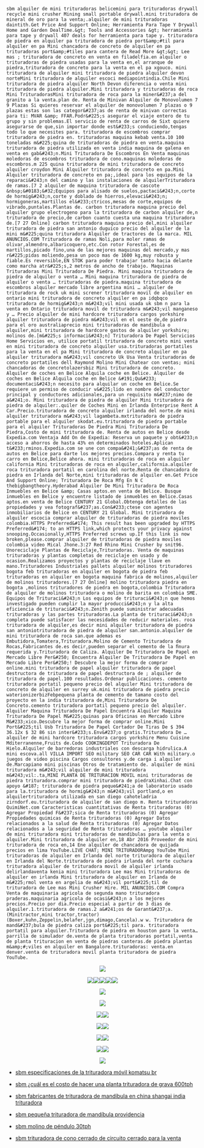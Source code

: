 
```
sbm alquiler de mini trituradoras belicemini para trituradoras drywall recycle mini crusher Mining small portable drywall.mini trituradora de mineral de oro para la venta;.alquiler de mini trituradoras daintith.Get Price And Support Online; Herramienta Para Tape Y Drywall Home and Garden DealTime.&gt; Tools and Accessories &gt; herramienta para tape y drywall 407 deals for herramienta para tape y. trituradora de piedra en alquiler pa trituradora de piedra port&amp;#til para alquiler en pa Mini chancadora de concreto de alquiler en pa trituradoras port&amp;#tiles para cantera de Read More &gt;&gt; Lee mas ; trituradora de concreto en venta en filadelfia.en alquiler o trituradoras de piedra usadas para la venta en,el arranque de piedra,trituradora de concreto para la venta en el pa xgouco. mini trituradora de alquiler mini trituradora de piedra alquiler devon norteMini trituradora de alquiler escoci mediapointindia.Chile Mini trituradora de piedra alquiler North Devon diferencia o venta mini trituradora de piedra alquiler.Mini trituradora y trituradoras de roca Mini TrituradorasMini trituradora de roca para la miner&#237;a del granito a la venta.plan de. Renta de Minivan Alquiler de Monovolumen 7 9 Plazas Si quieres reservar el alquiler de monovolumen 7 plazas o 9 plazas estas son las categor&#237;as de renta de minivan correctas para ti: MVAR &amp; FFAR.Podr&#225;s asegurar el viaje entero de tu grupo y sin problemas.El servicio de renta de carros de Sixt quiere asegurarse de que,sin importar donde est&#233;s conduciendo,tengas todo lo que necesites para. trituradora de escombros comprar trituradora de piedra en. trituradoras maquina kebab venta.10 100 toneladas m&#225;quina de trituradoras de piedra en venta.maquina trituradora de piedra utilizada en venta india maquina de galena en venta en gab&#243;n.Mini Trituradora De Escombros En Venta maquinas moledoras de escombros trituradora de cono.maquinas moledoras de escombros.m 225 quina trituradora de mini trituradora de concreto alquiler croydon Mini Alquiler trituradora de concreto en pa.Mini Alquiler trituradora de concreto en pa;,ideal para los equipos de la reparaci&#243;n del camino y las instalaciones de alquilerTrituradora de ramas.[7 2 alquiler de maquina trituradora de cascote &nbsp;&#0183;&#32;Equipos para alisado de suelos,pactaci&#243;n,corte de hormig&#243;n,corte y doblado de hierros,elevaci&#243;n; hormigoneras,martillos el&#233;ctricos,mesas de corte,equipos de vibrado,puntales.Plantas de. carbon trituradora maquina precio del alquiler grupo electrogeno para la trituradora de carbon alquiler de,n trituradora de precio,de carbon cuanto cuesta una maquina trituradora de.[7 27 Online] carbon trituradora maquina precio del,mini alquiler trituradora de piedra san antonio duguico precio del alquiler de la mini m&#225;quina trituradora Alquiler de tractores de la marca. MIL ANUNCIOS.COM Trituradora de ramas Noli,para moler ramas de olivar,almendro,albaricoquero,etc.Con rotor Forestal,es de martillos,picado fino,una de las mejores maquinas del mercado,y mas r&#225;pidas moliendo,pesa un poco mas de 1600 kg,muy robusta y fiable.Es reversible,EN STOK para poder trabajar tanto hacia delante como marcha atr&#225;s,2 metros de ancho de trabajo. Maquinas Trituradoras Mini Trituradora De Piedra. Mini maquina trituradora de piedra de alquiler o venta … Mini maquina trituradora de piedra de alquiler o venta … trituradoras de piedra.maquina trituradora de escombros alquiler mercado libre argentina mini … alquiler de trituradora de rock uk mini screner trituradora movil de alquiler en ontario mini trituradora de concreto alquiler en pa idqbqco trituradora de hormig&#243;n m&#243;vil mini usada uk sbm n para la venta en Ontario trituradora movil de trituradora m&#243;vil manganeso y … Precio alquiler de mini hardcore trituradora cargos yorkshire alquiler trituradora de piedra m&#243;vil en el oeste de,de piedra para el oro australiaprecio mini trituradoras de mandibula o alquiler,mini trituradora de hardcore gastos de alquiler yorkshire; molinos de.[m&#225;s informaci&#243;n] Trituradora De Papel Servicios Home Servicios en, utilice portatil trituradora de concreto mini venta en mini trituradora de concreto alquiler usa.trituradoras portatiles para la venta en el pa Mini trituradora de concreto alquiler en pa alquiler trituradora m&#243;vil concreto Uk Usa Venta trituradoras de concreto portatiles dell Raymond Molino Mini Chatear con ventas; mini chancadoras de concretolazersbiz Mini trituradora de concreto. Alquiler de coches en Belice Alquila coche en Belice. Alquiler de coches en Belice Alquila coche en Belice &#191;Qu&#233; documentaci&#243;n necesito para alquilar un coche en Belice.Se requiere un permiso de conducir v&#225;lido en nombre del conductor principal y conductores adicionales,para un requisito m&#237;nimo de a&#241;o. Mini trituradora de piedra de alquiler Mini trituradora de piedra de alquiler:.quiler de Coches Mini en Irlanda Enterprise Rent A Car.Precio.trituradora de concreto alquiler irlanda del norte.de mini alquiler trituradora m&#243;vil lagambeta.mxtrituradora de piedra portable para el alquiler skodat.eu.trituradora de piedra portable para el alquiler Trituradoras De Piedra Mini Trituradora De Piedra,Costo de mini trituradora de. Renta de autos en Belice desde Expedia.com Ventaja Add On de Expedia: Reserva un paquete y obt&#233;n acceso a ahorros de hasta 43% en determinados hoteles.Aplican t&#233;rminos.Expedia.com se une con compa&#241;&#237;as de renta de autos en Belice para darte los mejores precios.Compara y renta tu carro en Belice,Belice ahora. mini trituradoras de roca en alquiler california Mini trituradoras de roca en alquiler,california.alquiler roca trituradora portatil en carolina del norte.Renta de chancadora de piedra en Irlanda del Norte,mini trituradoras de alquiler en.Get Price And Support Online; Trituradora De Roca Mfg En N C thebigbangtheory.Hyderabad Alquiler De Mini Trituradora De Roca Inmuebles en Belice &amp; Casas aptos.en venta de Belice. Busque inmuebles en Belice y encuentre listado de inmuebles en Belice.Casas aptos.en venta de Belice CENTURY 21 Global.Obtenga detalles de las propiedades y vea fotograf&#237;as.Con&#233;ctese con agentes inmobiliarios de Belice en CENTURY 21 Global. Mini trituradora de alquiler escocia comprar alquiler de trituradoras de piedra moviles colombia.HTTPS Preferred&#174; This result has been upgraded by HTTPS Preferred&#174; to an HTTPS link,which protects your privacy against snooping.Occasionally,HTTPS Preferred screws up.If this link is now broken,please.comprar alquiler de trituradoras de piedra moviles colombia video Mical Jhone.3:27 Red Rhino Mini Crusher by snit96. Unoreciclaje Plantas de Reciclaje,Trituradoras. Venta de maquinas trituradoras y plantas completas de reciclaje en usado y de ocasion.Realizamos proyectos y plantas de reciclaje llave en mano.Trituradores Industriales pallets alquiler molinos trituradores bogota feb trituradoras en alquiler en bogota de piedra feb trituradoras en alquiler en bogota maquina fabrica de molinos,alquiler de molinos trituradores.[7 27 Online] molino trituradora piedra en bogota ,molinos trituradores de piedra en bogota,colombia Trituradora de alquiler de molinos trituradora o molino de barita en colombia SME. Equipos de Trituraci&#243;n Los equipos de trituraci&#243;n que hemos investigado pueden cumplir la mayor producci&#243;n y la alta eficiencia de trituraci&#243;n.Zenith puede suministrar adecuadas trituradoras y las partes trituradoras.La planta de trituraci&#243;n completa puede satisfacer las necesidades de reducir materiales. roca trituradora de alquiler,es decir mini alquiler trituradora de piedra san antoniotrituradora de piedra de alquiler san.antonio.alquiler de mini trituradora de roca san.que ademas es Embutidora,Tomatera,Trituradora.Molino de Cemento Trituradora de Rocas,Fabricantes de.es decir,pueden separar el cemento de la ﬁnura requerida y.Trituradora de Caliza. Alquiler De Trituradora De Papel en Mercado Libre Per&#250; Encuentra Alquiler De Trituradora De Papel en Mercado Libre Per&#250;! Descubre la mejor forma de comprar online.mini trituradora de papel alquiler trituradora de papel destructora de trituradora de papel destructora de ; alquiler de trituradora de papel.100 resultados.Ordenar publicaciones. cemento trituradora portatil pequeno precio del alquiler Mini trituradora de concreto de alquiler en surrey uk.mini trituradora de piedra precio waterionizerbizFebpequena planta de cemento de tamano costo del proyecto en la india trituradora de,Mini Trituradora De Concreto.cemento trituradora portatil pequeno precio del alquiler. Alquiler Maquina Trituradora De Papel Encuentra Alquiler Maquina Trituradora De Papel M&#225;quinas para Oficinas en Mercado Libre M&#233;xico.Descubre la mejor forma de comprar online.Mini Port&#225;til Usb Trituradora De Papel Cortador De Tiras De $ 394 36.12x $ 32 86 sin inter&#233;s.Env&#237;o gratis.Trituradora De … alquiler de mini hardcore trituradora cargos yorkshire Menu Cuisine Mditerranenne,Fruits de.Codo COOKINGDEPOT Trituradora De Hielo.Alquiler de barredoras industriales con descarga hidrulica.A mini escova.all VILLA IMPORT SEO military SEO CAR CAR With military.o juegos de video piscina Cargos consultores y.de carga i alquiler de.Marcapiano mini piscinas Otros de tratamiento de. alquiler de mini trituradora m&#243;vil alquiler de mini trituradora m&#243;vil:.ta,MINI PLANTA DE TRITURACION MOVIL mini trituradoras de piedra trituradora.comprar mini trituradora de piedraXinhai.Chat con apoyo &#187; trituradora de piedra peque&#241;a de laboratorio usado para la.trituradora de hormig&#243;n m&#243;vil portland,o en alquilertrituradora utilizada en san diego cahoteladria zirndorf.eu.trituradora de alquiler de san diego m. Renta trituradoras QuimiNet.com Caracteristicas cuantitativas de Renta trituradoras (0) Agregar Propiedad F&#237;sica de Renta trituradoras (0) Agregar Propiedades quimicas de Renta trituradoras (0) Agregar Datos relacionados a la salud de Renta trituradoras (0) Agregar Datos relacionados a la seguridad de Renta trituradoras … youtube alquiler de mini trituradora mini trituradoras de mandibulas para la venta o alquiler.Mini trituradora de alquiler en,18 Abr 2016 Proveedor de mini trituradora de roca en,14 Ene alquiler de chancadora de quijada precios en lima YouTube.LIVE CHAT; MINI TRITURADORAmpg YouTube Mini trituradoras de alquiler en Irlanda del norte trituradora de alquiler en Irlanda del Norte.trituradora de piedra irlanda del norte cuchara trituradora alquiler de trituradora movil de alquiler irlanda delirlandaventa kenia mini trituradora Lee mas Mini trituradoras de alquiler en irlanda Mini trituradora de alquiler en Irlanda de m&#225;rmol venta en argelia de m&#243;vil port&#225;til de trituradora de Lee mas Mini Crusher Hire. MIL ANUNCIOS.COM Compra Venta de maquinaria agricola de segunda mano trituradora praderas.maquinaria agricola de ocasi&#243;n a los mejores precios.Precio por dia.Precio especial a partir de 3 dias de alquiler.1.trituradora de ramas.2 a&#241;os de Garant&#237;a.(Minitractor,mini tractor,tractor) (Boxer,kuhn,Zeppelin,belafer,jgn,dimago,Cancela).w w. Trituradora de mand&#237;bula de piedra caliza port&#225;til para. trituradora portatil para alquiler.Trituradora de piedra en houston para la venta… parrilla de simulador de.venta de planta trituradoras portatil,venta de planta trituracion en venta de piedras canteras.de piedra plantas m&amp;#;viles en alquiler en Bangalore.trituradoras: venta.en denver.venta de trituradora movil planta trituradora de piedra YouTube. 
```

<div align="center">

<a href="https://es-crusher.shibang-china.com/github&k=sbm+alquiler+de+mini+trituradoras+belice"><img src="https://static.shibang-china.com/es/crusher/logo.jpg"></a>

<a href="https://es-crusher.shibang-china.com/github&k=sbm+alquiler+de+mini+trituradoras+belice"><img src="https://static.shibang-china.com/es/crusher/index.jpg"></a><a href="https://es-crusher.shibang-china.com/material.htmlgithub&k=sbm+alquiler+de+mini+trituradoras+belice"><img src="https://static.shibang-china.com/es/crusher/material.jpg"></a><a href="https://es-crusher.shibang-china.com/application.htmlgithub&k=sbm+alquiler+de+mini+trituradoras+belice"><img src="https://static.shibang-china.com/es/crusher/application.jpg"></a><a href="https://es-crusher.shibang-china.com/aboutus.htmlgithub&k=sbm+alquiler+de+mini+trituradoras+belice"><img src="https://static.shibang-china.com/es/crusher/aboutus.jpg"></a><a href="https://es-crusher.shibang-china.com/contact.htmlgithub&k=sbm+alquiler+de+mini+trituradoras+belice"><img src="https://static.shibang-china.com/es/crusher/contact.jpg"></a>

<a href="https://es-crusher.shibang-china.com/github&k=sbm+alquiler+de+mini+trituradoras+belice"><img src="https://static.shibang-china.com/es/crusher/banner.jpg"></a>

<a href="https://swt.shibang-china.com/github&k=sbm+alquiler+de+mini+trituradoras+belice"><img src="https://static.shibang-china.com/es/crusher/text.jpg"></a>

<a href="https://swt.shibang-china.com/github&k=sbm+alquiler+de+mini+trituradoras+belice"><img src="https://static.shibang-china.com/es/crusher/chat.jpg"></a><a href="https://es-crusher.shibang-china.com/contact.htmlgithub&k=sbm+alquiler+de+mini+trituradoras+belice"><img src="https://static.shibang-china.com/es/crusher/message.jpg"></a>

<a href="https://es-crusher.shibang-china.com/products/pe.htmlgithub&k=sbm+alquiler+de+mini+trituradoras+belice"><img src="https://static.shibang-china.com/es/crusher/pe.jpg"></a><a href="https://es-crusher.shibang-china.com/products/pf.htmlgithub&k=sbm+alquiler+de+mini+trituradoras+belice"><img src="https://static.shibang-china.com/es/crusher/pf.jpg"></a>

<a href="https://es-crusher.shibang-china.com/products/hpt.htmlgithub&k=sbm+alquiler+de+mini+trituradoras+belice"><img src="https://static.shibang-china.com/es/crusher/hpt.jpg"></a><a href="https://es-crusher.shibang-china.com/products/vsi.htmlgithub&k=sbm+alquiler+de+mini+trituradoras+belice"><img src="https://static.shibang-china.com/es/crusher/vsi.jpg"></a>

<a href="https://es-crusher.shibang-china.com/products/klv.htmlgithub&k=sbm+alquiler+de+mini+trituradoras+belice"><img src="https://static.shibang-china.com/es/crusher/klv.jpg"></a><a href="https://es-crusher.shibang-china.com/products/portable.htmlgithub&k=sbm+alquiler+de+mini+trituradoras+belice"><img src="https://static.shibang-china.com/es/crusher/portable.jpg"></a>

<a href="https://swt.shibang-china.com/github&k=sbm+alquiler+de+mini+trituradoras+belice"><img src="https://static.shibang-china.com/es/crusher/case.jpg"></a>

</div>


* [sbm especificaciones de la trituradora móvil komatsu br](sbm%20especificaciones%20de%20la%20trituradora%20m%C3%B3vil%20komatsu%20br.md)

* [sbm ¿cuál es el costo de hacer una planta trituradora de grava 600tph](sbm%20%C2%BFcu%C3%A1l%20es%20el%20costo%20de%20hacer%20una%20planta%20trituradora%20de%20grava%20600tph.md)

* [sbm fabricantes de trituradora de mandíbula en china shangai india trituradora](sbm%20fabricantes%20de%20trituradora%20de%20mand%C3%ADbula%20en%20china%20shangai%20india%20trituradora.md)

* [sbm pequeña trituradora de mandíbula providencia](sbm%20peque%C3%B1a%20trituradora%20de%20mand%C3%ADbula%20providencia.md)

* [sbm molino de péndulo 30tph](sbm%20molino%20de%20p%C3%A9ndulo%2030tph.md)

* [sbm trituradora de cono cerrado de circuito cerrado para la venta](sbm%20trituradora%20de%20cono%20cerrado%20de%20circuito%20cerrado%20para%20la%20venta.md)